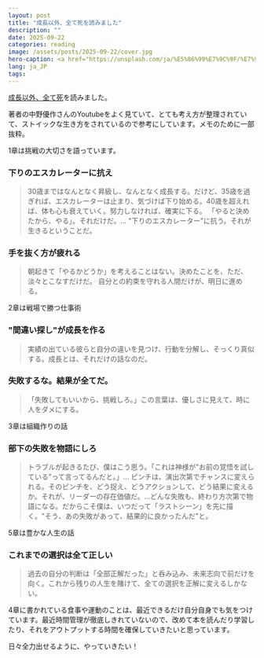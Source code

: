 ```yaml
---
layout: post
title: "成長以外、全て死を読みました"
description: ""
date: 2025-09-22
categories: reading
image: /assets/posts/2025-09-22/cover.jpg
hero-caption: <a href="https://unsplash.com/ja/%E5%86%99%E7%9C%9F/%E7%99%BD%E3%81%A8%E9%9D%92%E3%81%AE%E6%9B%87%E3%82%8A%E7%A9%BA%E3%81%AE%E4%B8%8B%E5%B1%B1%E3%81%AE%E3%81%9D%E3%81%B0%E3%81%AE%E5%B1%B1%E3%81%AE%E4%B8%98%E3%81%AB%E9%BB%92%E3%81%84%E3%82%B7%E3%83%A3%E3%83%84%E3%81%A8%E7%81%B0%E8%89%B2%E3%81%AE%E7%9F%AD%E3%83%91%E3%83%B3%E3%82%92%E7%9D%80%E3%81%9F%E7%94%B7-L0o1RfQuPUY?utm_content=creditCopyText&utm_medium=referral&utm_source=unsplash">Unsplash</a>の<a href="https://unsplash.com/ja/@dankapeter?utm_content=creditCopyText&utm_medium=referral&utm_source=unsplash">Danka & Peter</a>が撮影した写真
lang: ja_JP
tags: 
---
```


[成長以外、全て死](https://amzn.asia/d/j9LRg88)を読みました。

著者の中野優作さんのYoutubeをよく見ていて、とても考え方が整理されていて、ストイックな生き方をされているので参考にしています。メモのために一部抜粋。

1章は挑戦の大切さを語っています。

### 下りのエスカレーターに抗え

> 30歳まではなんとなく昇級し、なんとなく成長する。だけど、35歳を過ぎれば、エスカレーターは止まり、気づけば下り始める。40歳を超えれば、体も心も衰えていく。努力しなければ、確実に下る。
> 「やると決めたから、やる」。それだけだ。... "下りのエスカレーター"に抗う。それが生きるということだ。

### 手を抜く方が疲れる

> 朝起きて「やるかどうか」を考えることはない。決めたことを、ただ、淡々とこなすだけだ。
> 自分との約束を守れる人間だけが、明日に進める。

2章は戦場で勝つ仕事術

### "間違い探し"が成長を作る
> 実績の出ている彼らと自分の違いを見つけ、行動を分解し、そっくり真似する。成長とは、それだけの話なのだ。

### 失敗するな。結果が全てだ。
> 「失敗してもいいから、挑戦しろ。」この言葉は、優しさに見えて、時に人をダメにする。

3章は組織作りの話

### 部下の失敗を物語にしろ

> トラブルが起きるたび、僕はこう思う。「これは神様が"お前の覚悟を試している"って言ってるんだと。」... ピンチは、演出次第でチャンスに変えられる。そのピンチを、どう捉え、どうアクションして、どう結果に変えるか。それが、リーダーの存在価値だ。...どんな失敗も、終わり方次第で物語になる。だからこそ僕は、いつだって「ラストシーン」を先に描く。"そう、あの失敗があって、結果的に良かったんだ"と。

5章は豊かな人生の話

### これまでの選択は全て正しい
> 過去の自分の判断は「全部正解だった」と呑み込み、未来志向で前だけを向く。これから残りの人生を賭けて、全ての選択を正解に変えるしかない。

4章に書かれている食事や運動のことは、最近できるだけ自分自身でも気をつけています。最近時間管理が徹底しきれていないので、改めて本を読んだり学習したり、それをアウトプットする時間を確保していきたいと思っています。

日々全力出せるように、やっていきたい！